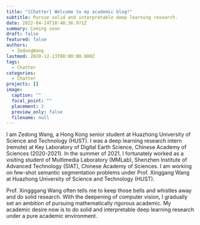 ```yaml
---
title: "[Chatter] Welcome to my academic blog!"
subtitle: Pursue solid and interpretable deep learning research.
date: 2022-04-14T10:48:36.971Z
summary: Coming soon
draft: false
featured: false
authors:
  - ZedongWang
lastmod: 2020-12-13T00:00:00.000Z
tags:
  - Chatter
categories:
  - Chatter
projects: []
image:
  caption: ""
  focal_point: ""
  placement: 2
  preview_only: false
  filename: null
---
```

I am Zedong Wang, a Hong Kong senior student at Huazhong University of Science and Technology (HUST). I was a deep learning research intern (remote) at Key Laboratory of Digital Earth Science, Chinese Academy of Sciences (2020-2021). In the summer of 2021, I fortunately worked as a visiting student of Multimedia Laboratory (MMLab), Shenzhen Institute of Advanced Technology (SIAT), Chinese Academy of Sciences. I am working on few-shot semantic segmentation problems under Prof. Xinggang Wang at Huazhong University of Science and Technology (HUST).


Prof. Xingggang Wang often tells me to keep those bells and whistles away and do solid research. With the deepening of computer vision, I gradually set an ambition of pursuing mathematically rigorous academic.
My academic desire now is to do solid and interpretable deep learning research under a pure academic environment. 